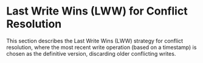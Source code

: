 # Last Write Wins (LWW) for Conflict Resolution

This section describes the Last Write Wins (LWW) strategy for conflict resolution, where the most recent write operation (based on a timestamp) is chosen as the definitive version, discarding older conflicting writes.